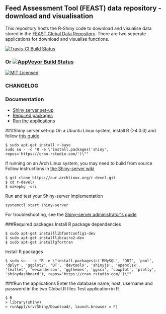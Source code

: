 Feed Assessment Tool (FEAST) data repository - download and visualisation
------------
This repository hosts the R-Shiny code to download and visualise data stored in the [FEAST Global Data Repository](https://feastdata.ilri.org/).
There are two seperate applications for download and visualise functions.


[![Travis-CI Build Status](https://travis-ci.org/rstudio/shinydashboard.svg?branch=master)](https://travis-ci.org/rstudio/shinydashboard)
### Or [![AppVeyor Build Status](https://ci.appveyor.com/api/projects/status/github/rstudio/shinydashboard?branch=master&svg=true)](https://ci.appveyor.com/project/rstudio/shinydashboard)
[![MIT Licensed](https://img.shields.io/badge/license-MIT-brightgreen.svg?style=flat-square)](LICENSE.md)



### CHANGELOG


### Documentation

* [Shiny server set-up](#Shiny)
* [Required packages](#Required)
* [Run the applications](#Run)


###Shiny server set-up
On a Ubuntu Linux system, install R (>4.0.0) and follow [this guide](https://rstudio.com/products/shiny/download-server/ubuntu/)
```
$ sudo apt-get install r-base
sudo su - -c "R -e \"install.packages('shiny', repos='https://cran.rstudio.com/')\""
```



If running on an Arch Linux system, you may need to build from source
Follow instructions in [the Shiny-server wiki](https://github.com/rstudio/shiny-server/wiki/Building-Shiny-Server-from-Source)
```
$ git clone https://aur.archlinux.org/r-devel.git
$ cd r-devel/
$ makepkg -sri
```

Run and test your Shiny-server implementation
```
systemctl start shiny-server
```

For troubleshooting, see the [Shiny-server administrator's guide](https://docs.rstudio.com/shiny-server/)

###Required packages
Install R package dependencies
```
$ sudo apt-get installlibfontconfig1-dev 
$ sudo apt-get installlibcairo2-dev
$ sudo apt-get installgfortran

```

Install R packages
```
$ sudo su - -c "R -e \"install.packages(c('RMySQL', 'DBI', 'pool', 'dplyr', 'ggplot2', 'DT', 'devtools', 'shinyjs', 'openxlsx', 'leaflet', 'wesanderson', 'ggthemes', 'ggsci', 'cowplot', 'plotly', 'shinydashboard'), repos='https://cran.rstudio.com/')\""
```

###Run the applications
Enter the database name, host, username and password in the two Global.R files
Test application in R 
```
$ R
> library(shiny)
> runApp(/srv/Shiny/Download/, launch.browser = F)
```

